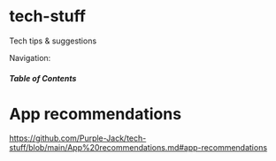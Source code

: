 # tech-stuff
Tech tips &amp; suggestions 

Navigation:

##### Table of Contents 

# App recommendations
https://github.com/Purple-Jack/tech-stuff/blob/main/App%20recommendations.md#app-recommendations

